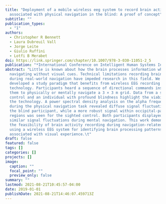 ```yaml
---
title: "Deployment of a mobile wireless eeg system to record brain activity
  associated with physical navigation in the blind: A proof of concept"
subtitle: ""
publication_types:
  - "1"
authors:
  - Christopher R Bennett
  - Laura Dubreuil Vall
  - Jorge Leite
  - Giulio Ruffini
  - Lotfi B Merabet
doi: https://link.springer.com/chapter/10.1007/978-3-030-11051-2_5
publication: "*International Conference on Intelligent Human Systems Integration*"
abstract: "Little is known about how the brain processes information while
  navigating without visual cues. Technical limitations recording brain activity
  during real-world navigation have impeded research in this field. We have
  developed a study paradigm that benefits from wireless EEG recording
  technology. Participants heard a sequence of directional commands instructing
  them to physically or mentally navigate a 3 × 3 m grid. Data from a sighted
  control and an individual with profound blindness highlight the viability of
  the technology. A power spectral density analysis on the alpha frequency band
  during the physical navigation task revealed diffuse signal fluctuations for
  the blind participant, while a more robust signal within occipital-parietal
  regions was seen for the sighted control. Both participants displayed highly
  similar signal fluctuations during mental navigation. This work demonstrates
  the feasibility of brain activity recording during navigation-related tasks
  using a wireless EEG system for identifying brain processing patterns
  associated with visual experience.\t"
draft: false
featured: false
tags: []
categories: []
projects: []
image:
  caption: ""
  focal_point: ""
  preview_only: false
summary: ""
lastmod: 2021-08-21T10:45:57-04:00
date: 2019-01-01
publishDate: 2021-08-21T14:46:07.459713Z
---
```

